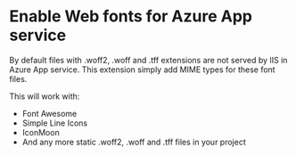 # Enable Web fonts for Azure App service

By default files with .woff2, .woff and .tff extensions are not served by IIS in Azure App service. This extension simply add MIME types for these font files.

This will work with:
* Font Awesome
* Simple Line Icons
* IconMoon 
* And any more static .woff2, .woff and .tff files in your project
